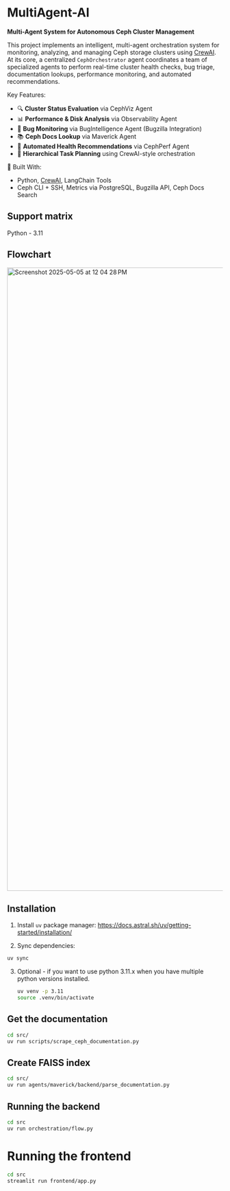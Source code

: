 # MultiAgent-AI

**Multi-Agent System for Autonomous Ceph Cluster Management**

This project implements an intelligent, multi-agent orchestration system for monitoring, analyzing, and managing Ceph storage clusters using [CrewAI](https://github.com/joaomdmoura/crewAI). At its core, a centralized `CephOrchestrator` agent coordinates a team of specialized agents to perform real-time cluster health checks, bug triage, documentation lookups, performance monitoring, and automated recommendations.

Key Features:
- 🔍 **Cluster Status Evaluation** via CephViz Agent  
- 📊 **Performance & Disk Analysis** via Observability Agent  
- 🐞 **Bug Monitoring** via BugIntelligence Agent (Bugzilla Integration)  
- 📚 **Ceph Docs Lookup** via Maverick Agent  
- 🧠 **Automated Health Recommendations** via CephPerf Agent  
- 🤖 **Hierarchical Task Planning** using CrewAI-style orchestration  


🧱 Built With:
- Python, [CrewAI](https://github.com/joaomdmoura/crewAI), LangChain Tools
- Ceph CLI + SSH, Metrics via PostgreSQL, Bugzilla API, Ceph Docs Search


## Support matrix
Python - 3.11

## Flowchart
<img width="1452" alt="Screenshot 2025-05-05 at 12 04 28 PM" src="https://github.com/user-attachments/assets/5252c489-80f3-47de-aea5-236fb8e08814" />


## Installation

1. Install `uv` package manager: https://docs.astral.sh/uv/getting-started/installation/

2. Sync dependencies:
```bash
uv sync
```
3. Optional - if you want to use python 3.11.x when you have multiple python versions installed.
    ``` bash
    uv venv -p 3.11
    source .venv/bin/activate
    ```

## Get the documentation

```bash
cd src/
uv run scripts/scrape_ceph_documentation.py
```

## Create FAISS index

```bash
cd src/
uv run agents/maverick/backend/parse_documentation.py
```


## Running the backend

```bash
cd src
uv run orchestration/flow.py
```

# Running the frontend

```bash
cd src
streamlit run frontend/app.py
```
